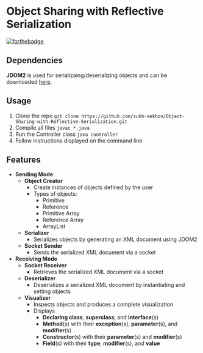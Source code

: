# Object Sharing with Reflective Serialization
[![forthebadge](https://forthebadge.com/images/badges/made-with-Java.svg)](Controller.java)

## Dependencies
__JDOM2__ is used for serializaing/deserializing objects and can be downloaded [here](http://www.jdom.org/downloads/index.html).

## Usage
1. Clone the repo `git clone https://github.com/sukh-sekhon/Object-Sharing-with-Reflective-Serialization.git`
2. Compile all files `javac *.java`
3. Run the Controller class `java Controller`
4. Follow instructions displayed on the command line

## Features
* __Sending Mode__
	* __Object Creator__
		* Create instances of objects defined by the user
		* Types of objects:
			* Primitive
			* Reference
			* Primitive Array
			* Reference Array
			* ArrayList
	* __Serializer__
		* Serializes objects by generating an XML document using JDOM2
	* __Socket Sender__
		* Sends the serialized XML document via a socket
* __Receiving Mode__
	* __Socket Receiver__
		* Retrieves the serialized XML document via a socket
	* __Deserializer__
		* Deserializes a serialized XML document by instantiating and setting objects
  	* __Visualizer__
  		*   Inspects objects and produces a complete visualization
  		*   Displays
  			* __Declaring class__, __superclass__, and __interface__(s)
  			* __Method__(s) with their __exception__(s), __parameter__(s), and __modifier__(s)
  			* __Constructor__(s) with their __parameter__(s) and __modifier__(s)
  			* __Field__(s) with their __type__, __modifier__(s), and __value__
       
